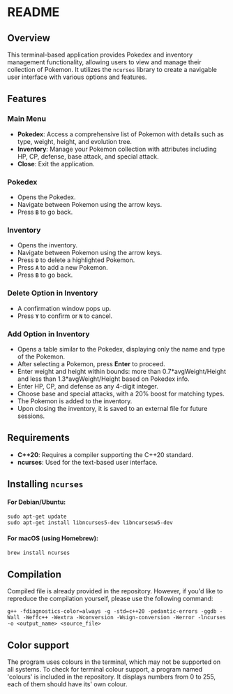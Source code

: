 # README

## Overview

This terminal-based application provides Pokedex and inventory management functionality, allowing users to view and manage their collection of Pokemon. It utilizes the `ncurses` library to create a navigable user interface with various options and features.

## Features

### Main Menu
- **Pokedex**: Access a comprehensive list of Pokemon with details such as type, weight, height, and evolution tree.
- **Inventory**: Manage your Pokemon collection with attributes including HP, CP, defense, base attack, and special attack.
- **Close**: Exit the application.

### Pokedex
- Opens the Pokedex.
- Navigate between Pokemon using the arrow keys.
- Press **`B`** to go back.

### Inventory
- Opens the inventory.
- Navigate between Pokemon using the arrow keys.
- Press **`D`** to delete a highlighted Pokemon.
- Press **`A`** to add a new Pokemon.
- Press **`B`** to go back.

### Delete Option in Inventory
- A confirmation window pops up.
- Press **`Y`** to confirm or **`N`** to cancel.

### Add Option in Inventory
- Opens a table similar to the Pokedex, displaying only the name and type of the Pokemon.
- After selecting a Pokemon, press **Enter** to proceed.
- Enter weight and height within bounds: more than 0.7\*avgWeight/Height and less than 1.3\*avgWeight/Height based on Pokedex info.
- Enter HP, CP, and defense as any 4-digit integer.
- Choose base and special attacks, with a 20% boost for matching types.
- The Pokemon is added to the inventory.
- Upon closing the inventory, it is saved to an external file for future sessions.

## Requirements

- **C++20**: Requires a compiler supporting the C++20 standard.
- **ncurses**: Used for the text-based user interface.

## Installing `ncurses`

#### For Debian/Ubuntu:

```
sudo apt-get update
sudo apt-get install libncurses5-dev libncursesw5-dev
```

#### For macOS (using Homebrew):
```
brew install ncurses
```

## Compilation

Compiled file is already provided in the repository. However, if you'd like to repreduce the compilation yourself, please use the following command:
```
g++ -fdiagnostics-color=always -g -std=c++20 -pedantic-errors -ggdb -Wall -Weffc++ -Wextra -Wconversion -Wsign-conversion -Werror -lncurses -o <output_name> <source_file>
```


## Color support
The program uses colours in the terminal, which may not be supported on all systems. To check for terminal colour support, a program named 'colours' is included in the repository. It displays numbers from 0 to 255, each of them should have its' own colour.

